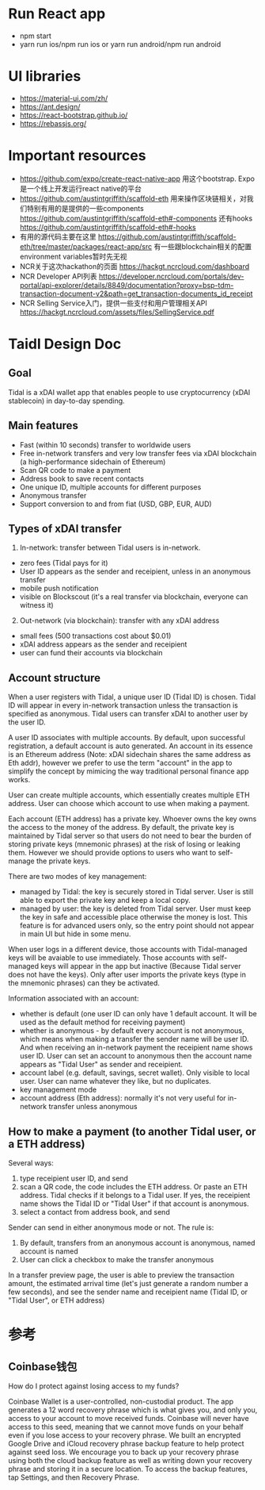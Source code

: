 # Run React app
- npm start
- yarn run ios/npm run ios or yarn run android/npm run android

# UI libraries
- https://material-ui.com/zh/
- https://ant.design/
- https://react-bootstrap.github.io/
- https://rebassjs.org/

# Important resources
- https://github.com/expo/create-react-native-app 用这个bootstrap. Expo是一个线上开发运行react native的平台
- https://github.com/austintgriffith/scaffold-eth 用来操作区块链相关，对我们特别有用的是提供的一些components https://github.com/austintgriffith/scaffold-eth#-components 还有hooks https://github.com/austintgriffith/scaffold-eth#-hooks
- 有用的源代码主要在这里 https://github.com/austintgriffith/scaffold-eth/tree/master/packages/react-app/src 有一些跟blockchain相关的配置 environment variables暂时先无视
- NCR关于这次hackathon的页面 https://hackgt.ncrcloud.com/dashboard
- NCR Developer API列表 https://developer.ncrcloud.com/portals/dev-portal/api-explorer/details/8849/documentation?proxy=bsp-tdm-transaction-document-v2&path=get_transaction-documents_id_receipt
- NCR Selling Service入门，提供一些支付和用户管理相关API https://hackgt.ncrcloud.com/assets/files/SellingService.pdf

# Taidl Design Doc

## Goal
Tidal is a xDAI wallet app that enables people to use cryptocurrency (xDAI stablecoin) in day-to-day spending.

## Main features
- Fast (within 10 seconds) transfer to worldwide users
- Free in-network transfers and very low transfer fees via xDAI blockchain (a high-performance sidechain of Ethereum)
- Scan QR code to make a payment
- Address book to save recent contacts
- One unique ID, multiple accounts for different purposes
- Anonymous transfer
- Support conversion to and from fiat (USD, GBP, EUR, AUD)

## Types of xDAI transfer
1. In-network: transfer between Tidal users is in-network.
- zero fees (Tidal pays for it)
- User ID appears as the sender and receipient, unless in an anonymous transfer
- mobile push notification
- visible on Blockscout (it's a real transfer via blockchain, everyone can witness it)

2. Out-network (via blockchain): transfer with any xDAI address
- small fees (500 transactions cost about $0.01)
- xDAI address appears as the sender and receipient
- user can fund their accounts via blockchain

## Account structure
When a user registers with Tidal, a unique user ID (Tidal ID) is chosen. Tidal ID will appear in every in-network transaction unless the transaction is specified as anonymous. Tidal users can transfer xDAI to another user by the user ID.

A user ID associates with multiple accounts. By default, upon successful registration, a default account is auto generated. An account in its essence is an Ethereum address (Note: xDAI sidechain shares the same address as Eth addr), however we prefer to use the term "account" in the app to simplify the concept by mimicing the way traditional personal finance app works.

User can create multiple accounts, which essentially creates multiple ETH address. User can choose which account to use when making a payment.

Each account (ETH address) has a private key. Whoever owns the key owns the access to the money of the address. By default, the private key is maintained by Tidal server so that users do not need to bear the burden of storing private keys (mnemonic phrases) at the risk of losing or leaking them. However we should provide options to users who want to self-manage the private keys.

There are two modes of key management:
- managed by Tidal: the key is securely stored in Tidal server. User is still able to export the private key and keep a local copy.
- managed by user: the key is deleted from Tidal server. User must keep the key in safe and accessible place otherwise the money is lost. This feature is for advanced users only, so the entry point should not appear in main UI but hide in some menu.

When user logs in a different device, those accounts with Tidal-managed keys will be avaiable to use immediately. Those accounts with self-managed keys will appear in the app but inactive (Because Tidal server does not have the keys). Only after user imports the private  keys (type in the mnemonic phrases) can they be activated.

Information associated with an account:
- whether is default (one user ID can only have 1 default account. It will be used as the default method for receiving payment)
- whether is anonymous - by default every account is not anonymous, which means when making a transfer the sender name will be user ID. And when receiving an in-network payment the receipient name shows user ID. User can set an account to anonymous then the account name appears as "Tidal User" as sender and receipient.
- account label (e.g. default, savings, secret wallet). Only visible to local user. User can name whatever they like, but no duplicates.
- key management mode
- account address (Eth address): normally it's not very useful for in-network transfer unless anonymous

## How to make a payment (to another Tidal user, or a ETH address)
Several ways:
1. type receipient user ID, and send
2. scan a QR code, the code includes the ETH address. Or paste an ETH address. Tidal checks if it belongs to a Tidal user. If yes, the receipient name shows the Tidal ID or "Tidal User" if that account is anonymous.
3. select a contact from address book, and send

Sender can send in either anonymous mode or not. The rule is:
1. By default, transfers from an anonymous account is anonymous, named account is named
2. User can click a checkbox to make the transfer anonymous

In a transfer preview page, the user is able to preview the transaction amount, the estimated arrival time (let's just generate a random number a few seconds), and see the sender name and receipient name (Tidal ID, or "Tidal User", or ETH address)


# 参考
## Coinbase钱包
How do I protect against losing access to my funds?

Coinbase Wallet is a user-controlled, non-custodial product. The app generates a 12 word recovery phrase which is what gives you, and only you, access to your account to move received funds. Coinbase will never have access to this seed, meaning that we cannot move funds on your behalf even if you lose access to your recovery phrase.
We built an encrypted Google Drive and iCloud recovery phrase backup feature to help protect against seed loss. We encourage you to back up your recovery phrase using both the cloud backup feature as well as writing down your recovery phrase and storing it in a secure location. To access the backup features, tap Settings, and then Recovery Phrase.
